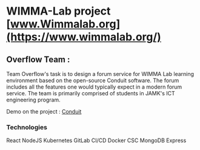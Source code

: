 # WIMMA-Lab project  [www.Wimmalab.org](https://www.wimmalab.org/) 
## Overflow Team :
Team Overflow's task is to design a forum service for WIMMA Lab learning environment based on the open-source Conduit software. The forum includes all the features one would typically expect in a modern forum service. The team is primarily comprised of students in JAMK's ICT engineering program.

Demo on the project : [Conduit](https://test.conduit.wimmalab.org/)
### Technologies
React
NodeJS
Kubernetes
GitLab CI/CD
Docker
CSC
MongoDB
Express

![]()
